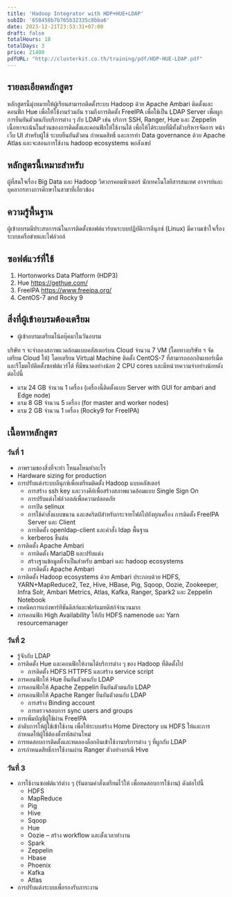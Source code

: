 ```yaml
---
title: 'Hadoop Integrator with HDP+HUE+LDAP'
subID: '658458b7b765b32335c8bba6' 
date: 2023-12-21T23:53:31+07:00
draft: false
totalHours: 18
totalDays: 3
price: 21400
pdfURL: "http://clusterkit.co.th/training/pdf/HDP-HUE-LDAP.pdf"
---
```


## รายละเอียดหลักสูตร

หลักสูตรนี้มุ่งหมายให้ผู้เรียนสามารถติดตั้งระบบ Hadoop ด้วย Apache Ambari ติดตั้งและคอนฟิก Hue เพื่อให้ใช้งานร่วมกัน รวมถึงการติดตั้ง FreeIPA เพื่อใช้เป็น LDAP Server เพื่อผูกการยืนยันตัวตนกับบริการต่าง ๆ กับ LDAP เช่น บริการ SSH, Ranger, Hue และ Zeppelin เนื้อหาจะเน้นในส่วนของการติดตั้งและคอนฟิกให้ใช้งานได้ เพื่อให้ได้ระบบที่มีทั้งตัวบริหารจัดการ หน้าเว็บ UI สำหรับผู้ใช้ ระบบยืนยันตัวตน กำหนดสิทธิ์ และการทำ Data governance ด้วย Apache Atlas และจะสอนการใช้งาน hadoop ecosystems พอสังเขป

## หลักสูตรนี้เหมาะสำหรับ

ผู้ที่สนใจเรื่อง Big Data และ Hadoop วิศวกรคอมพิวเตอร์ นักเทคโนโลยีสารสนเทศ อาจารย์และบุคลากรทางการศึกษาในสาขาที่เกี่ยวข้อง

## ความรู้พื้นฐาน

ผู้เข้าอบรมมีประสบการณ์ในการติดตั้งซอฟต์แวร์บนระบบปฏิบัติการลีนุกซ์ (Linux) มีความเข้าใจเรื่องระบบเครือข่ายและไฟล์วอล์

## ซอฟต์แวร์ที่ใช้

1. Hortonworks Data Platform (HDP3)
2. Hue https://gethue.com/ 
3. FreeIPA https://www.freeipa.org/ 
4. CentOS-7 and Rocky 9

## สิ่งที่ผู้เข้าอบรมต้องเตรียม

- ผู้เข้าอบรมเตรียมโน้ตบุ๊คมาในวันอบรม

บริษัท ฯ จะจำลองสภาพแวดล้อมแบบคลัสเตอร์บน Cloud จำนวน 7 VM (โดยทางบริษัท ฯ จัดเตรียม Cloud ให้) โดยเตรียม Virtual Machine ติดตั้ง CentOS-7 ที่สามารถออกอินเทอร์เน็ตและรีโมตไปติดตั้งซอฟต์แวร์ได้ ที่มีขนาดอย่างน้อย 2 CPU cores และมีหน่วยความจำอย่างน้อยดังต่อไปนี้ 
  - แรม 24 GB จำนวน 1 เครื่อง (เครื่องนี้ติดตั้งแบบ Server with GUI for ambari and Edge node) 
  - แรม   8 GB จำนวน 5 เครื่อง (for master and worker nodes)
  - แรม   2 GB จำนวน 1 เครื่อง (Rocky9 for FreeIPA)

## เนื้อหาหลักสูตร

### วันที่ 1
- ภาพรวมของสิ่งที่จะทำ โหนดไหนทำอะไร
- Hardware sizing for production 
- การปรับแต่งระบบลีนุกซ์เพื่อเตรียมติดตั้ง Hadoop แบบคลัสเตอร์
  - การสร้าง ssh key และวางคีย์เพื่อสร้างสภาพแวดล้อมแบบ Single Sign On
  - การปรับแต่งไฟล์วอลล์เพื่อความปลอดภัย
  - การปิด selinux
  - การใช้คำสั่งแบบขนาน และสคริตป์สำหรับกระจายไฟล์ไปยังทุกเครื่อง
การติดตั้ง FreeIPA Server และ Client 
  - การติดตั้ง openldap-client และคำสั่ง ldap พื้นฐาน
  - kerberos ขึ้นต้น 
- การติดตั้ง Apache Ambari
  - การติดตั้ง MariaDB และปรับแต่ง 
  - สร้างฐานข้อมูลที่จำเป็นสำหรับ ambari และ hadoop ecosystems
  - การติดตั้ง Apache Ambari
- การติดตั้ง Hadoop ecosystems ด้วย Ambari ประกอบด้วย HDFS, YARN+MapReduce2, Tez, Hive, HBase, Pig, Sqoop, Oozie, Zookeeper, Infra Solr, Ambari Metrics, Atlas, Kafka, Ranger, Spark2 และ Zeppelin Notebook
- เทคนิคการแบ่งพาร์ทิชันดิสก์และฟอร์แมทดิสก์จำนวนมาก 
- การคอนฟิก High Availability ให้กับ HDFS namenode และ Yarn resourcemanager
      
### วันที่ 2
- รู้จักกับ LDAP 
- การติดตั้ง Hue และคอนฟิกให้งานได้บริการต่าง ๆ ของ Hadoop ที่ติดตั้งไป
  - การติดตั้ง HDFS HTTPFS และสร้าง service script
- การคอนฟิกให้ Hue ยืนยันตัวตนกับ LDAP
- การคอนฟิกให้ Apache Zeppelin ยืนยันตัวตนกับ LDAP
- การคอนฟิกให้ Apache Ranger ยืนยันตัวตนกับ LDAP 
  - การสร้าง Binding account 
  - การตรวจสอบการ sync users and groups 
- การเพิ่มบัญชีผู้ใช้ผ่าน FreeIPA
- ลำดับการให้ผู้ใช้เข้าใช้งาน เพื่อให้ระบบสร้าง Home Directory บน HDFS ให้และการกำหนดให้ผู้ใช้ต้องตั้งรหัสผ่านใหม่ 
- การทดสอบการติดตั้งและทดลองล็อกอินเข้าใช้งานบริการต่าง ๆ ที่ผูกกับ LDAP
- การกำหนดสิทธิ์การใช้งานผ่าน Ranger ตัวอย่างกรณี Hive

### วันที่ 3
- การใช้งานซอฟต์แวร์ต่าง ๆ (รันตามคำสั่งเตรียมไว้ให้ เพื่อทดสอบการใช้งาน) ดังต่อไปนี้ 
  - HDFS
  - MapReduce
  - Pig
  - Hive
  - Sqoop
  - Hue
  - Oozie – สร้าง workflow และตั้งเวลาทำงาน
  - Spark
  - Zeppelin
  - Hbase
  - Phoenix
  - Kafka
  - Atlas
- การปรับแต่งระบบเพื่อรองรับภาระงาน 